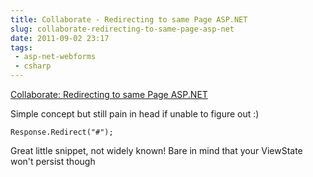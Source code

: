 ```yaml
---
title: Collaborate - Redirecting to same Page ASP.NET
slug: collaborate-redirecting-to-same-page-asp-net
date: 2011-09-02 23:17
tags:
 - asp-net-webforms
 - csharp
---
```

[Collaborate: Redirecting to same Page ASP.NET](http://metahat.blogspot.com/2008/12/redirecting-to-same-page-aspnet.html?spref=bl)

Simple concept but still pain in head if unable to figure out :)

    Response.Redirect("#");

Great little snippet, not widely known! Bare in mind that your ViewState won't persist though
